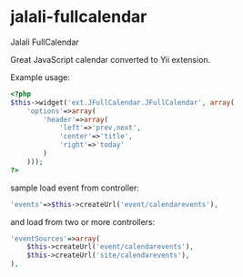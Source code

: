 jalali-fullcalendar
===================

Jalali FullCalendar

Great JavaScript calendar converted to Yii extension.

Example usage:
```php
<?php 
$this->widget('ext.JFullCalendar.JFullCalendar', array(
    'options'=>array(
        'header'=>array(
            'left'=>'prev,next',
            'center'=>'title',
            'right'=>'today'
        )
    )));
?>
```

sample load event from  controller:
```php
'events'=>$this->createUrl('event/calendarevents'),
```
and load from two or more controllers:

```php
'eventSources'=>array(
	$this->createUrl('event/calendarevents'),
	$this->createUrl('site/calendarevents'),
),
```

